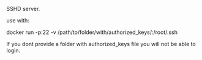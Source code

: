 SSHD server. 

use with:

docker run -p<port>:22 -v /path/to/folder/with/authorized\_keys/:/root/.ssh

If you dont provide a folder with authorized\_keys file you will not be able to login.
